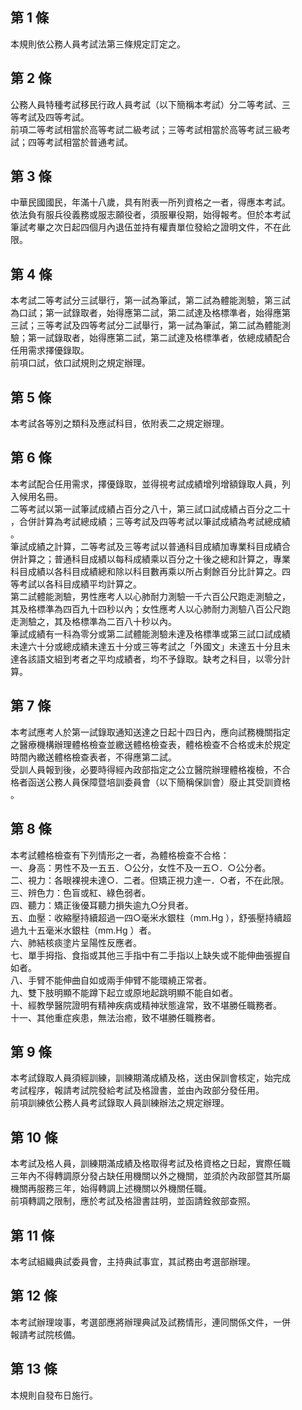 第 1 條
-------
本規則依公務人員考試法第三條規定訂定之。

第 2 條
-------
公務人員特種考試移民行政人員考試（以下簡稱本考試）分二等考試、三  
等考試及四等考試。  
前項二等考試相當於高等考試二級考試；三等考試相當於高等考試三級考  
試；四等考試相當於普通考試。

第 3 條
-------
中華民國國民，年滿十八歲，具有附表一所列資格之一者，得應本考試。  
依法負有服兵役義務或服志願役者，須服畢役期，始得報考。但於本考試  
筆試考畢之次日起四個月內退伍並持有權責單位發給之證明文件，不在此  
限。

第 4 條
-------
本考試二等考試分三試舉行，第一試為筆試，第二試為體能測驗，第三試  
為口試；第一試錄取者，始得應第二試，第二試達及格標準者，始得應第  
三試；三等考試及四等考試分二試舉行，第一試為筆試，第二試為體能測  
驗；第一試錄取者，始得應第二試，第二試達及格標準者，依總成績配合  
任用需求擇優錄取。  
前項口試，依口試規則之規定辦理。

第 5 條
-------
本考試各等別之類科及應試科目，依附表二之規定辦理。

第 6 條
-------
本考試配合任用需求，擇優錄取，並得視考試成績增列增額錄取人員，列  
入候用名冊。  
二等考試以第一試筆試成績占百分之八十，第三試口試成績占百分之二十  
，合併計算為考試總成績；三等考試及四等考試以筆試成績為考試總成績  
。  
筆試成績之計算，二等考試及三等考試以普通科目成績加專業科目成績合  
併計算之；普通科目成績以每科成績乘以百分之十後之總和計算之，專業  
科目成績以各科目成績總和除以科目數再乘以所占剩餘百分比計算之。四  
等考試以各科目成績平均計算之。  
第二試體能測驗，男性應考人以心肺耐力測驗一千六百公尺跑走測驗之，  
其及格標準為四百九十四秒以內；女性應考人以心肺耐力測驗八百公尺跑  
走測驗之，其及格標準為二百八十秒以內。  
筆試成績有一科為零分或第二試體能測驗未達及格標準或第三試口試成績  
未達六十分或總成績未達五十分或三等考試之「外國文」未達五十分且未  
達各該語文組到考者之平均成績者，均不予錄取。缺考之科目，以零分計  
算。

第 7 條
-------
本考試應考人於第一試錄取通知送達之日起十四日內，應向試務機關指定  
之醫療機構辦理體格檢查並繳送體格檢查表，體格檢查不合格或未於規定  
時間內繳送體格檢查表者，不得應第二試。  
受訓人員報到後，必要時得經內政部指定之公立醫院辦理體格複檢，不合  
格者函送公務人員保障暨培訓委員會（以下簡稱保訓會）廢止其受訓資格  
。

第 8 條
-------
本考試體格檢查有下列情形之一者，為體格檢查不合格：  
一、身高：男性不及一五五．○公分，女性不及一五○．○公分者。  
二、視力：各眼裸視未達○．二者。但矯正視力達一．○者，不在此限。  
三、辨色力：色盲或紅、綠色弱者。  
四、聽力：矯正後優耳聽力損失逾九○分貝者。  
五、血壓：收縮壓持續超過一四○毫米水銀柱（mm.Hg ），舒張壓持續超  
    過九十五毫米水銀柱（mm.Hg ）者。  
六、肺結核痰塗片呈陽性反應者。  
七、單手拇指、食指或其他三手指中有二手指以上缺失或不能伸曲張握自  
    如者。  
八、手臂不能伸曲自如或兩手伸臂不能環繞正常者。  
九、雙下肢明顯不能蹲下起立或原地起跳明顯不能自如者。  
十、經教學醫院證明有精神疾病或精神狀態違常，致不堪勝任職務者。  
十一、其他重症疾患，無法治癒，致不堪勝任職務者。

第 9 條
-------
本考試錄取人員須經訓練，訓練期滿成績及格，送由保訓會核定，始完成  
考試程序，報請考試院發給考試及格證書，並由內政部分發任用。  
前項訓練依公務人員考試錄取人員訓練辦法之規定辦理。

第 10 條
--------
本考試及格人員，訓練期滿成績及格取得考試及格資格之日起，實際任職  
三年內不得轉調原分發占缺任用機關以外之機關，並須於內政部暨其所屬  
機關再服務三年，始得轉調上述機關以外機關任職。  
前項轉調之限制，應於考試及格證書註明，並函請銓敘部查照。

第 11 條
--------
本考試組織典試委員會，主持典試事宜，其試務由考選部辦理。

第 12 條
--------
本考試辦理竣事，考選部應將辦理典試及試務情形，連同關係文件，一併  
報請考試院核備。

第 13 條
--------
本規則自發布日施行。

